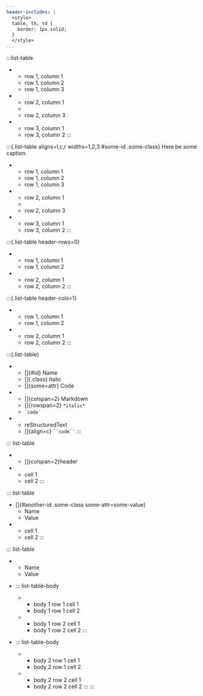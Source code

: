 ```yaml
---
header-includes: |
  <style>
  table, th, td {
    border: 1px solid;
  }
  </style>
...
```


:::list-table
   * - row 1, column 1
     - row 1, column 2
     - row 1, column 3

   * - row 2, column 1
     -
     - row 2, column 3

   * - row 3, column 1
     - row 3, column 2
:::

:::{.list-table aligns=l,c,r widths=1,2,3 #some-id .some-class}
   Here be some caption.

   * - row 1, column 1
     - row 1, column 2
     - row 1, column 3

   * - row 2, column 1
     -
     - row 2, column 3

   * - row 3, column 1
     - row 3, column 2
:::

:::{.list-table header-rows=0}
   * - row 1, column 1
     - row 1, column 2

   * - row 2, column 1
     - row 2, column 2
:::

:::{.list-table header-cols=1}
   * - row 1, column 1
     - row 1, column 2

   * - row 2, column 1
     - row 2, column 2
:::

:::{.list-table}
   * - []{#id} Name
     - []{.class} Italic
     - []{some=attr} Code

   * - []{colspan=2} Markdown
     - []{rowspan=2} `*italic*`
     - `` `code` ``

   * - reStructuredText
     - []{align=c} ` ``code`` `
:::

::: list-table
*  - []{colspan=2}header
*  - cell 1
   - cell 2
:::

::: list-table
*  []{#another-id .some-class some-attr=some-value}
   - Name
   - Value
*  - cell 1
   - cell 2
:::

::: list-table
*  - Name
   - Value

*  ::: list-table-body
   * - body 1 row 1 cell 1
     - body 1 row 1 cell 2
   * - body 1 row 2 cell 1
     - body 1 row 2 cell 2
   :::
*  ::: list-table-body
   * - body 2 row 1 cell 1
     - body 2 row 1 cell 2
   * - body 2 row 2 cell 1
     - body 2 row 2 cell 2
   :::
:::